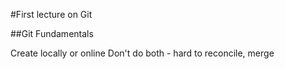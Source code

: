 #First lecture on Git

##Git Fundamentals


Create locally or online
Don't do both - hard to reconcile, merge
